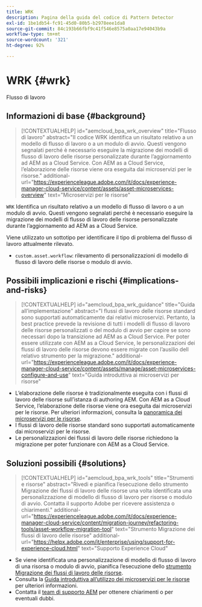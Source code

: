 ```yaml
---
title: WRK
description: Pagina della guida del codice di Pattern Detector
exl-id: 1be1db54-fc91-45d0-80b5-b2978eee1da8
source-git-commit: 84c193b66fbf9c41f546e8575a0aa17e94043b9a
workflow-type: tm+mt
source-wordcount: '321'
ht-degree: 92%

---
```


# WRK {#wrk}

Flusso di lavoro

## Informazioni di base {#background}

>[!CONTEXTUALHELP]
>id="aemcloud_bpa_wrk_overview"
>title="Flusso di lavoro"
>abstract="Il codice WRK identifica un risultato relativo a un modello di flusso di lavoro o a un modulo di avvio. Questi vengono segnalati perché è necessario eseguire la migrazione dei modelli di flusso di lavoro delle risorse personalizzate durante l’aggiornamento ad AEM as a Cloud Service. Con AEM as a Cloud Service, l’elaborazione delle risorse viene ora eseguita dai microservizi per le risorse."
>additional-url="https://experienceleague.adobe.com/it/docs/experience-manager-cloud-service/content/assets/asset-microservices-overview" text="Microservizi per le risorse"

`WRK`  Identifica un risultato relativo a un modello di flusso di lavoro o a un modulo di avvio. Questi vengono segnalati perché è necessario eseguire la migrazione dei modelli di flusso di lavoro delle risorse personalizzate durante l’aggiornamento ad AEM as a Cloud Service.

Viene utilizzato un sottotipo per identificare il tipo di problema del flusso di lavoro attualmente rilevato.

* `custom.asset.workflow`: rilevamento di personalizzazioni di modello di flusso di lavoro delle risorse o modulo di avvio.

## Possibili implicazioni e rischi {#implications-and-risks}

>[!CONTEXTUALHELP]
>id="aemcloud_bpa_wrk_guidance"
>title="Guida all’implementazione"
>abstract="I flussi di lavoro delle risorse standard sono supportati automaticamente dai relativi microservizi. Pertanto, la best practice prevede la revisione di tutti i modelli di flusso di lavoro delle risorse personalizzati o del modulo di avvio per capire se sono necessari dopo la transizione ad AEM as a Cloud Service. Per poter essere utilizzate con AEM as a Cloud Service, le personalizzazioni dei flussi di lavoro delle risorse devono essere migrate con l’ausilio dell relativo strumento per la migrazione."
>additional-url="https://experienceleague.adobe.com/it/docs/experience-manager-cloud-service/content/assets/manage/asset-microservices-configure-and-use" text="Guida introduttiva ai microservizi per risorse"

* L’elaborazione delle risorse è tradizionalmente eseguita con i flussi di lavoro delle risorse sull’istanza di authoring AEM. Con AEM as a Cloud Service, l’elaborazione delle risorse viene ora eseguita dai microservizi per le risorse. Per ulteriori informazioni, consulta la [panoramica dei microservizi per le risorse](https://experienceleague.adobe.com/it/docs/experience-manager-cloud-service/content/assets/asset-microservices-overview).
* I flussi di lavoro delle risorse standard sono supportati automaticamente dai microservizi per le risorse.
* Le personalizzazioni dei flussi di lavoro delle risorse richiedono la migrazione per poter funzionare con AEM as a Cloud Service.

## Soluzioni possibili {#solutions}

>[!CONTEXTUALHELP]
>id="aemcloud_bpa_wrk_tools"
>title="Strumenti e risorse"
>abstract="Rivedi e pianifica l’esecuzione dello strumento Migrazione dei flussi di lavoro delle risorse una volta identificata una personalizzazione di modello di flusso di lavoro per risorse o modulo di avvio. Contatta il supporto Adobe per ricevere assistenza o chiarimenti."
>additional-url="https://experienceleague.adobe.com/it/docs/experience-manager-cloud-service/content/migration-journey/refactoring-tools/asset-workflow-migration-tool" text="Strumento Migrazione dei flussi di lavoro delle risorse"
>additional-url="https://helpx.adobe.com/it/enterprise/using/support-for-experience-cloud.html" text="Supporto Experience Cloud"

* Se viene identificata una personalizzazione di modello di flusso di lavoro di una risorsa o modulo di avvio, pianifica l’esecuzione dello [strumento Migrazione dei flussi di lavoro delle risorse](https://experienceleague.adobe.com/it/docs/experience-manager-cloud-service/content/migration-journey/refactoring-tools/asset-workflow-migration-tool).
* Consulta la [Guida introduttiva all’utilizzo dei microservizi per le risorse](https://experienceleague.adobe.com/it/docs/experience-manager-cloud-service/content/assets/manage/asset-microservices-configure-and-use) per ulteriori informazioni.
* Contatta il [team di supporto AEM](https://helpx.adobe.com/it/enterprise/using/support-for-experience-cloud.html) per ottenere chiarimenti o per eventuali dubbi.
